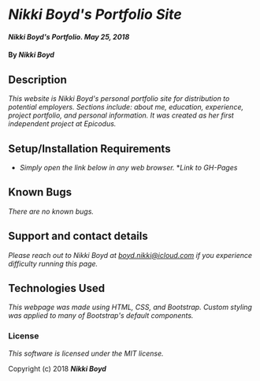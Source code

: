 # _Nikki Boyd's Portfolio Site_

#### _Nikki Boyd's Portfolio. May 25, 2018_

#### By _**Nikki Boyd**_

## Description

_This website is Nikki Boyd's personal portfolio site for distribution to potential employers. Sections include: about me, education, experience, project portfolio, and personal information. It was created as her first independent project at Epicodus._

## Setup/Installation Requirements

* _Simply open the link below in any web browser._
*_Link to GH-Pages_

## Known Bugs

_There are no known bugs._

## Support and contact details

_Please reach out to Nikki Boyd at boyd.nikki@icloud.com if you experience difficulty running this page._

## Technologies Used

_This webpage was made using HTML, CSS, and Bootstrap. Custom styling was applied to many of Bootstrap's default components._

### License

*This software is licensed under the MIT license.*

Copyright (c) 2018 **_Nikki Boyd_**
